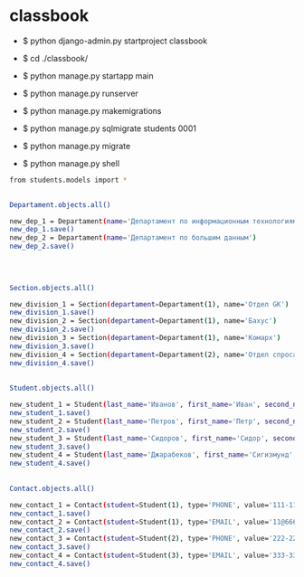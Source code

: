 # classbook

- $ python django-admin.py startproject classbook

- $ cd ./classbook/
 
- $ python manage.py startapp main

- $ python manage.py runserver

- $ python manage.py makemigrations

- $ python manage.py sqlmigrate students 0001
 
- $ python manage.py migrate

- $ python manage.py shell 

```sh
from students.models import *

 
Departament.objects.all()

new_dep_1 = Departament(name='Департамент по информационным технологиям')
new_dep_1.save()
new_dep_2 = Departament(name='Департамент по большим данным')
new_dep_2.save()
 
 

 
Section.objects.all()

new_division_1 = Section(departament=Departament(1), name='Отдел GK')
new_division_1.save()
new_division_2 = Section(departament=Departament(1), name='Бахус')
new_division_2.save()
new_division_3 = Section(departament=Departament(1), name='Комарх')
new_division_3.save()
new_division_4 = Section(departament=Departament(2), name='Отдел спроса')
new_division_4.save()
 
 
Student.objects.all()

new_student_1 = Student(last_name='Иванов', first_name='Иван', second_name='Иванович', section=Section(1))
new_student_1.save()
new_student_2 = Student(last_name='Петров', first_name='Петр', second_name='Петрович', section=Section(2))
new_student_2.save()
new_student_3 = Student(last_name='Сидоров', first_name='Сидор', second_name='Сидорович', section=Section(3))
new_student_3.save()
new_student_4 = Student(last_name='Джарабеков', first_name='Сигизмунд', second_name='Арасьевич', section=Section(4))
new_student_4.save()
 
 
Contact.objects.all()

new_contact_1 = Contact(student=Student(1), type='PHONE', value='111-111-111', primary = True)
new_contact_1.save()
new_contact_2 = Contact(student=Student(1), type='EMAIL', value='11@66666.ru', primary = False)
new_contact_2.save()
new_contact_3 = Contact(student=Student(2), type='PHONE', value='222-222-222', primary = True)
new_contact_3.save()
new_contact_4 = Contact(student=Student(3), type='EMAIL', value='333-333-333', primary = True)
new_contact_4.save() 
 ```
